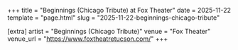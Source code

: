 +++
title = "Beginnings (Chicago Tribute) at Fox Theater"
date = 2025-11-22
template = "page.html"
slug = "2025-11-22-beginnings-chicago-tribute"

[extra]
artist = "Beginnings (Chicago Tribute)"
venue = "Fox Theater"
venue_url = "https://www.foxtheatretucson.com/"
+++
